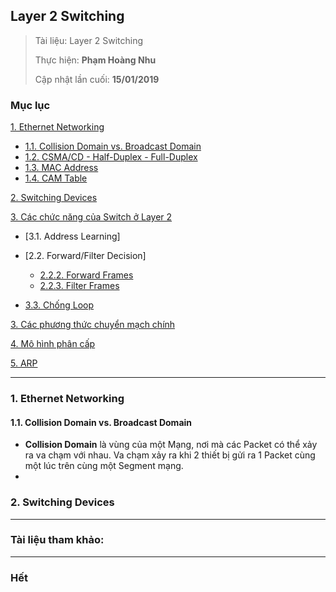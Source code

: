 ## Layer 2 Switching

> Tài liệu: Layer 2 Switching
> 
> Thực hiện: **Phạm Hoàng Nhu**
> 
> Cập nhật lần cuối: **15/01/2019**

### Mục lục
[1. Ethernet Networking](#ethernetnetworking)
- [1.1. Collision Domain vs. Broadcast Domain](#collisionvsbroadcast)
- [1.2. CSMA/CD - Half-Duplex - Full-Duplex](#csma)
- [1.3. MAC Address](#macaddress)
- [1.4. CAM Table](#camtable)

[2. Switching Devices](#switchingdevices)

[3. Các chức năng của Switch ở Layer 2](#chucnang)
- [3.1. Address Learning]
	
- [2.2. Forward/Filter Decision]
	+ [2.2.2. Forward Frames](#forwardframes)
	+ [2.2.3. Filter Frames](#filterframes)
	
- [3.3. Chống Loop](#chongloop)

[3. Các phương thức chuyển mạch chính](#phuongthucchuyenmach)

[4. Mô hình phân cấp](#mohinhphancap)

[5. ARP](#arp)

---

<a name="ethernetnetworking"></a>
### 1. Ethernet Networking

<a name="collisionvsbroadcast"></a>
#### 1.1. Collision Domain vs. Broadcast Domain
- **Collision Domain** là vùng của một Mạng, nơi mà các Packet có thể xảy ra va chạm với nhau. Va chạm xảy ra khi 2 thiết bị gửi ra 1 Packet cùng một lúc trên cùng một Segment mạng.
- 


<a name="switchingdevices"></a>
### 2. Switching Devices


---

### Tài liệu tham khảo:


---

### Hết




